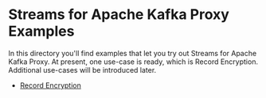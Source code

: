 # Streams for Apache Kafka Proxy Examples

In this directory you'll find examples that let you try out Streams for Apache Kafka Proxy.
At present, one use-case is ready, which is Record Encryption.  Additional use-cases will be introduced later.

* [Record Encryption](./record-encryption)

